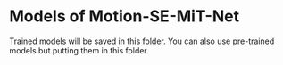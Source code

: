 # Models of Motion-SE-MiT-Net
Trained models will be saved in this folder. You can also use pre-trained models but putting them in this folder. 